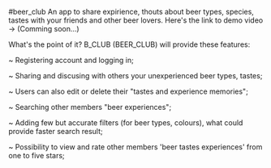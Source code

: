 #beer_club
An app to share expirience, thouts about beer types, species, tastes with your friends and other beer lovers.
Here's the link to demo video -> (Comming soon...)

What's the point of it?
B_CLUB (BEER_CLUB) will provide these features:

~ Registering account and logging in;

~ Sharing and discusing with others your unexperienced beer types, tastes;

~ Users can also edit or delete their "tastes and experience memories";

~ Searching other members "beer experiences";

~ Adding few but accurate filters (for beer types, colours), what could provide faster search result;

~ Possibility to view and rate other members 'beer tastes experiences' from one to five stars;